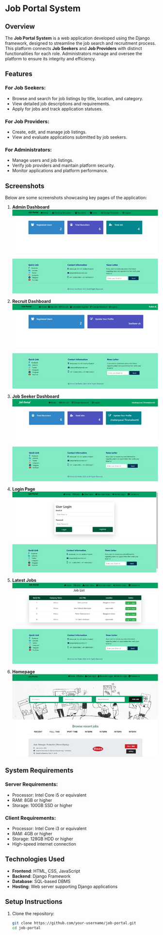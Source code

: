 # Job Portal System

## Overview
The **Job Portal System** is a web application developed using the Django framework, designed to streamline the job search and recruitment process. This platform connects **Job Seekers** and **Job Providers** with distinct functionalities for each role. Administrators manage and oversee the platform to ensure its integrity and efficiency.

## Features
### For Job Seekers:
- Browse and search for job listings by title, location, and category.
- View detailed job descriptions and requirements.
- Apply for jobs and track application statuses.

### For Job Providers:
- Create, edit, and manage job listings.
- View and evaluate applications submitted by job seekers.

### For Administrators:
- Manage users and job listings.
- Verify job providers and maintain platform security.
- Monitor applications and platform performance.

## Screenshots
Below are some screenshots showcasing key pages of the application:

1. **Admin Dashboard**
   ![Admin Dashboard](Screenshots/admin_dashboard.jpg)

2. **Recruit Dashboard**
   ![Recruit Dashboard](Screenshots/recruit_dashboard.jpg)

3. **Job Seeker Dashboard**
   ![Job Seeker Dashboard](Screenshots/job_seeker_dashboard.jpg)

4. **Login Page**
   ![Login Page](Screenshots/login_page.jpg)

5. **Latest Jobs**
   ![Latest Jobs](Screenshots/latest_jobs.jpg)

6. **Homepage**
   ![Homepage](Screenshots/homepage.jpg)

## System Requirements
### Server Requirements:
- Processor: Intel Core i5 or equivalent
- RAM: 8GB or higher
- Storage: 100GB SSD or higher

### Client Requirements:
- Processor: Intel Core i3 or equivalent
- RAM: 4GB or higher
- Storage: 128GB HDD or higher
- High-speed internet connection

## Technologies Used
- **Frontend**: HTML, CSS, JavaScript
- **Backend**: Django Framework
- **Database**: SQL-based DBMS
- **Hosting**: Web server supporting Django applications

## Setup Instructions
1. Clone the repository:
   ```bash
   git clone https://github.com/your-username/job-portal.git
   cd job-portal
